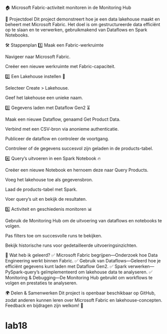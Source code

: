 🏠 Microsoft Fabric-activiteit monitoren in de Monitoring Hub


📌 Projectdoel
Dit project demonstreert hoe je een data lakehouse maakt en beheert met Microsoft Fabric. Het doel is om gestructureerde data efficiënt op te slaan en te verwerken, gebruikmakend van Dataflows en Spark Notebooks.

🛠 Stappenplan
1️⃣ Maak een Fabric-werkruimte

Navigeer naar Microsoft Fabric.

Creëer een nieuwe werkruimte met Fabric-capaciteit.

2️⃣ Een Lakehouse instellen 🏡

Selecteer Create > Lakehouse.

Geef het lakehouse een unieke naam.

3️⃣ Gegevens laden met Dataflow Gen2 ⏳

Maak een nieuwe Dataflow, genaamd Get Product Data.

Verbind met een CSV-bron via anonieme authenticatie.

Publiceer de dataflow en controleer de voortgang.

Controleer of de gegevens succesvol zijn geladen in de products-tabel.

4️⃣ Query’s uitvoeren in een Spark Notebook 🔥

Creëer een nieuwe Notebook en hernoem deze naar Query Products.

Voeg het lakehouse toe als gegevensbron.

Laad de products-tabel met Spark.

Voer query’s uit en bekijk de resultaten.

5️⃣ Activiteit en geschiedenis monitoren 📊

Gebruik de Monitoring Hub om de uitvoering van dataflows en notebooks te volgen.

Pas filters toe om succesvolle runs te bekijken.

Bekijk historische runs voor gedetailleerde uitvoeringsinzichten.

🎯 Wat heb ik geleerd?
✅ Microsoft Fabric begrijpen—Onderzoek hoe Data Engineering werkt binnen Fabric. ✅ Gebruik van Dataflows—Geleerd hoe je efficiënt gegevens kunt laden met Dataflow Gen2. ✅ Spark verwerken—PySpark-query’s geïmplementeerd om lakehouse data te analyseren. ✅ Monitoring & Debugging—De Monitoring Hub gebruikt om workflows te volgen en prestaties te analyseren.

🌍 Delen & Samenwerken
Dit project is openbaar beschikbaar op GitHub, zodat anderen kunnen leren over Microsoft Fabric en lakehouse-concepten. Feedback en bijdragen zijn welkom! 🙌
# lab18
